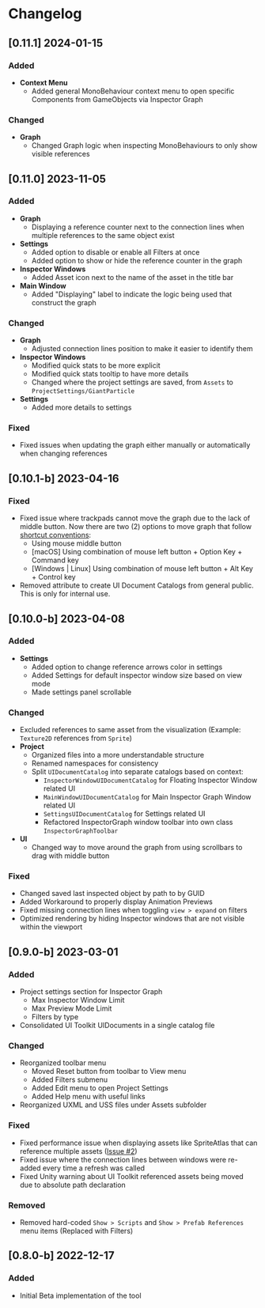 # Changelog

## [0.11.1] 2024-01-15

### Added
* **Context Menu**
  * Added general MonoBehaviour context menu to open specific Components from GameObjects via Inspector Graph

### Changed
* **Graph**
  * Changed Graph logic when inspecting MonoBehaviours to only show visible references

## [0.11.0] 2023-11-05

### Added
* **Graph**
  * Displaying a reference counter next to the connection lines when multiple references to the same object exist
* **Settings**
  * Added option to disable or enable all Filters at once
  * Added option to show or hide the reference counter in the graph
* **Inspector Windows**
  * Added Asset icon next to the name of the asset in the title bar
* **Main Window**
  * Added "Displaying" label to indicate the logic being used that construct the graph

### Changed
* **Graph**
  * Adjusted connection lines position to make it easier to identify them
* **Inspector Windows**
  * Modified quick stats to be more explicit
  * Modified quick stats tooltip to have more details
  * Changed where the project settings are saved, from `Assets` to `ProjectSettings/GiantParticle`
* **Settings**
  * Added more details to settings

### Fixed
* Fixed issues when updating the graph either manually or automatically when changing references

## [0.10.1-b] 2023-04-16

### Fixed
* Fixed issue where trackpads cannot move the graph due to the lack of middle button. Now there are two (2) options to move graph that follow [shortcut conventions](https://docs.unity3d.com/Manual/SceneViewNavigation.html):
    * Using mouse middle button
    * [macOS] Using combination of mouse left button + Option Key + Command key
    * [Windows | Linux] Using combination of mouse left button + Alt Key + Control key
* Removed attribute to create UI Document Catalogs from general public. This is only for internal use.

## [0.10.0-b] 2023-04-08

### Added
* **Settings**
    * Added option to change reference arrows color in settings
    * Added Settings for default inspector window size based on view mode
    * Made settings panel scrollable

### Changed
* Excluded references to same asset from the visualization (Example: `Texture2D` references from `Sprite`)
* **Project**
    * Organized files into a more understandable structure
    * Renamed namespaces for consistency
    * Split `UIDocumentCatalog` into separate catalogs based on context:
        * `InspectorWindowUIDocumentCatalog` for Floating Inspector Window related UI
        * `MainWindowUIDocumentCatalog` for Main Inspector Graph Window related UI
        * `SettingsUIDocumentCatalog` for Settings related UI
        * Refactored InspectorGraph window toolbar into own class `InspectorGraphToolbar`
* **UI**
    * Changed way to move around the graph from using scrollbars to drag with middle button

### Fixed
* Changed saved last inspected object by path to by GUID
* Added Workaround to properly display Animation Previews
* Fixed missing connection lines when toggling `view > expand` on filters
* Optimized rendering by hiding Inspector windows that are not visible within the viewport

## [0.9.0-b] 2023-03-01

### Added
- Project settings section for Inspector Graph
  - Max Inspector Window Limit
  - Max Preview Mode Limit
  - Filters by type
- Consolidated UI Toolkit UIDocuments in a single catalog file

### Changed
- Reorganized toolbar menu
  - Moved Reset button from toolbar to View menu
  - Added Filters submenu
  - Added Edit menu to open Project Settings
  - Added Help menu with useful links
- Reorganized UXML and USS files under Assets subfolder

### Fixed
- Fixed performance issue when displaying assets like SpriteAtlas that can reference multiple assets ([Issue #2](https://github.com/giantparticlegames/InspectorGraph/issues/2))
- Fixed issue where the connection lines between windows were re-added every time a refresh was called
- Fixed Unity warning about UI Toolkit referenced assets being moved due to absolute path declaration

### Removed
- Removed hard-coded `Show > Scripts` and `Show > Prefab References` menu items (Replaced with Filters)



## [0.8.0-b] 2022-12-17

### Added
- Initial Beta implementation of the tool
